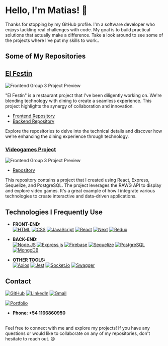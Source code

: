 # Hello, I'm Matias! 👋

Thanks for stopping by my GitHub profile. I'm a software developer who enjoys tackling real challenges with code. My goal is to build practical solutions that actually make a difference. Take a look around to see some of the projects where I've put my skills to work..

## Some of My Repositories

## [El Festin](https://pf-front-end-grupo3.vercel.app/)

![Frontend Group 3 Project Preview](https://res.cloudinary.com/dnovzb4ys/image/upload/v1692457583/elfestin_2_m5aytd.jpg)

"El Festin" is a restaurant project that I've been diligently working on. We're blending technology with dining to create a seamless experience. This project highlights the synergy of collaboration and innovation.

- [Frontend Repository](https://github.com/tatoclemente/PF-Front-End-Grupo3.git)
- [Backend Repository](https://github.com/marcosgallardi/PF-Server.git)

Explore the repositories to delve into the technical details and discover how we're enhancing the dining experience through technology.

### [Videogames Project](https://video-games-git-main-matiasmarensi.vercel.app/)
![Frontend Group 3 Project Preview](https://res.cloudinary.com/dnovzb4ys/image/upload/v1692457583/videogames2_ldn6cy.jpg)

- [Repository](https://github.com/Matiasmarensi/VideoGames)
  
This repository contains a project that I created using React, Express, Sequelize, and PostgreSQL. The project leverages the RAWG API to display and explore video games. It's a great example of how I integrate various technologies to create interactive and data-driven applications.

## Technologies I Frequently Use

- **FRONT-END:** <br /> [![HTML](https://img.shields.io/badge/HTML-E34F26?style=for-the-badge&logo=html5&logoColor=white&labelColor=101010)]()
[![CSS](https://img.shields.io/badge/CSS-1572B6?style=for-the-badge&logo=css3&logoColor=white&labelColor=101010)]()
[![JavaScript](https://img.shields.io/badge/JavaScript-F7DF1E?style=for-the-badge&logo=javascript&logoColor=white&labelColor=101010)]()
[![React](https://img.shields.io/badge/-React.Js-61DAFB?logo=react&logoColor=white&style=for-the-badge&labelColor=101010)]()
[![Next](https://img.shields.io/badge/next.js-000000?style=for-the-badge&logo=nextdotjs&logoColor=white&labelColor=101010)]()
[![Redux](https://img.shields.io/badge/-Redux-764ABC?logo=redux&logoColor=white&style=for-the-badge&labelColor=101010)]()

- **BACK-END:** <br /> [![Node.JS](https://img.shields.io/badge/Node.JS-339933?style=for-the-badge&logo=node.js&logoColor=white&labelColor=101010)]()
[![Express.js](https://img.shields.io/badge/Express-000000?style=for-the-badge&logo=express&logoColor=white&labelColor=101010)]()
[![Firebase](https://img.shields.io/badge/firebase-FFCA28?style=for-the-badge&logo=firebase&logoColor=white&labelColor=101010)]()
[![Sequelize](https://img.shields.io/badge/sequelize-52B0E7?style=for-the-badge&logo=sequelize&logoColor=white&labelColor=101010)]()
[![PostgreSQL](https://img.shields.io/badge/PostgreSQL-4169E1?style=for-the-badge&logo=postgresql&logoColor=white&labelColor=101010)]()
[![MongoDB](https://img.shields.io/badge/MongoDB-4EA94B?style=for-the-badge&logo=mongodb&logoColor=white)]()

- **OTHER TOOLS:** <br /> [![Axios](https://img.shields.io/badge/axios-5A29E4?style=for-the-badge&logo=axios&logoColor=white&labelColor=101010)]()
[![Jest](https://img.shields.io/badge/Jest-323330?style=for-the-badge&logo=Jest&logoColor=white)]()
[![Socket.io](https://img.shields.io/badge/socket.io-010101?style=for-the-badge&logo=socketdotio&logoColor=white&labelColor=101010)]()
[![Swagger](https://img.shields.io/badge/swagger-85EA2D?style=for-the-badge&logo=swagger&logoColor=white&labelColor=101010)]()

## Contact

[![GitHub](https://img.shields.io/badge/GitHub-181717?logo=GitHub&logoColor=white&labelColor=101010)](https://github.com/Matiasmarensi)
[![LinkedIn](https://img.shields.io/badge/LinkedIn-0A66C2?logo=LinkedIn&logoColor=white&labelColor=101010)](https://linkedin.com/in/matias-marensi-67059823/)
[![Gmail](https://img.shields.io/badge/Gmail-EA4335?logo=Gmail&logoColor=white&labelColor=101010)](mailto:matiasamarensi@gmail.com?Subject=Contacto%20por%20colaboración)

[![Portfolio](https://img.shields.io/badge/Portfolio-Visit%20My%20Portfolio-red?style=for-the-badge&logo=portfolio)](https://portfolio-matiasmarensi.vercel.app/)

- **Phone: +54 1166860950**
<br />
Feel free to connect with me and explore my projects! If you have any questions or would like to collaborate on any of my repositories, don't hesitate to reach out. 😄


